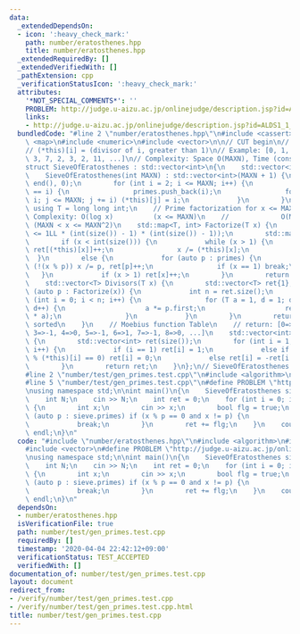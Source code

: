 ```yaml
---
data:
  _extendedDependsOn:
  - icon: ':heavy_check_mark:'
    path: number/eratosthenes.hpp
    title: number/eratosthenes.hpp
  _extendedRequiredBy: []
  _extendedVerifiedWith: []
  _pathExtension: cpp
  _verificationStatusIcon: ':heavy_check_mark:'
  attributes:
    '*NOT_SPECIAL_COMMENTS*': ''
    PROBLEM: http://judge.u-aizu.ac.jp/onlinejudge/description.jsp?id=ALDS1_1_C
    links:
    - http://judge.u-aizu.ac.jp/onlinejudge/description.jsp?id=ALDS1_1_C
  bundledCode: "#line 2 \"number/eratosthenes.hpp\"\n#include <cassert>\n#include\
    \ <map>\n#include <numeric>\n#include <vector>\n\n// CUT begin\n// Sieve of Eratosthenes\n\
    // (*this)[i] = (divisor of i, greater than 1)\n// Example: [0, 1, 2, 3, 2, 5,\
    \ 3, 7, 2, 3, 2, 11, ...]\n// Complexity: Space O(MAXN), Time (construction) O(MAXNloglogMAXN)\n\
    struct SieveOfEratosthenes : std::vector<int>\n{\n    std::vector<int> primes;\n\
    \    SieveOfEratosthenes(int MAXN) : std::vector<int>(MAXN + 1) {\n        std::iota(begin(),\
    \ end(), 0);\n        for (int i = 2; i <= MAXN; i++) {\n            if ((*this)[i]\
    \ == i) {\n                primes.push_back(i);\n                for (int j =\
    \ i; j <= MAXN; j += i) (*this)[j] = i;\n            }\n        }\n    }\n   \
    \ using T = long long int;\n    // Prime factorization for x <= MAXN^2\n    //\
    \ Complexity: O(log x)          (x <= MAXN)\n    //             O(MAXN / logMAXN)\
    \ (MAXN < x <= MAXN^2)\n    std::map<T, int> Factorize(T x) {\n        assert(x\
    \ <= 1LL * (int(size()) - 1) * (int(size()) - 1));\n        std::map<T, int> ret;\n\
    \        if (x < int(size())) {\n            while (x > 1) {\n               \
    \ ret[(*this)[x]]++;\n                x /= (*this)[x];\n            }\n      \
    \  }\n        else {\n            for (auto p : primes) {\n                while\
    \ (!(x % p)) x /= p, ret[p]++;\n                if (x == 1) break;\n         \
    \   }\n            if (x > 1) ret[x]++;\n        }\n        return ret;\n    }\n\
    \    std::vector<T> Divisors(T x) {\n        std::vector<T> ret{1};\n        for\
    \ (auto p : Factorize(x)) {\n            int n = ret.size();\n            for\
    \ (int i = 0; i < n; i++) {\n                for (T a = 1, d = 1; d <= p.second;\
    \ d++) {\n                    a *= p.first;\n                    ret.push_back(ret[i]\
    \ * a);\n                }\n            }\n        }\n        return ret; // Not\
    \ sorted\n    }\n    // Moebius function Table\n    // return: [0=>0, 1=>1, 2=>-1,\
    \ 3=>-1, 4=>0, 5=>-1, 6=>1, 7=>-1, 8=>0, ...]\n    std::vector<int> GenerateMoebiusFunctionTable()\
    \ {\n        std::vector<int> ret(size());\n        for (int i = 1; i < int(size());\
    \ i++) {\n            if (i == 1) ret[i] = 1;\n            else if ((i / (*this)[i])\
    \ % (*this)[i] == 0) ret[i] = 0;\n            else ret[i] = -ret[i / (*this)[i]];\n\
    \        }\n        return ret;\n    }\n};\n// SieveOfEratosthenes sieve(100000);\n\
    #line 2 \"number/test/gen_primes.test.cpp\"\n#include <algorithm>\n#include <iostream>\n\
    #line 5 \"number/test/gen_primes.test.cpp\"\n#define PROBLEM \"http://judge.u-aizu.ac.jp/onlinejudge/description.jsp?id=ALDS1_1_C\"\
    \nusing namespace std;\n\nint main()\n{\n    SieveOfEratosthenes sieve(10000);\n\
    \    int N;\n    cin >> N;\n    int ret = 0;\n    for (int i = 0; i < N; i++)\
    \ {\n        int x;\n        cin >> x;\n        bool flg = true;\n        for\
    \ (auto p : sieve.primes) if (x % p == 0 and x != p) {\n            flg = false;\n\
    \            break;\n        }\n        ret += flg;\n    }\n    cout << ret <<\
    \ endl;\n}\n"
  code: "#include \"number/eratosthenes.hpp\"\n#include <algorithm>\n#include <iostream>\n\
    #include <vector>\n#define PROBLEM \"http://judge.u-aizu.ac.jp/onlinejudge/description.jsp?id=ALDS1_1_C\"\
    \nusing namespace std;\n\nint main()\n{\n    SieveOfEratosthenes sieve(10000);\n\
    \    int N;\n    cin >> N;\n    int ret = 0;\n    for (int i = 0; i < N; i++)\
    \ {\n        int x;\n        cin >> x;\n        bool flg = true;\n        for\
    \ (auto p : sieve.primes) if (x % p == 0 and x != p) {\n            flg = false;\n\
    \            break;\n        }\n        ret += flg;\n    }\n    cout << ret <<\
    \ endl;\n}\n"
  dependsOn:
  - number/eratosthenes.hpp
  isVerificationFile: true
  path: number/test/gen_primes.test.cpp
  requiredBy: []
  timestamp: '2020-04-04 22:42:12+09:00'
  verificationStatus: TEST_ACCEPTED
  verifiedWith: []
documentation_of: number/test/gen_primes.test.cpp
layout: document
redirect_from:
- /verify/number/test/gen_primes.test.cpp
- /verify/number/test/gen_primes.test.cpp.html
title: number/test/gen_primes.test.cpp
---
```


